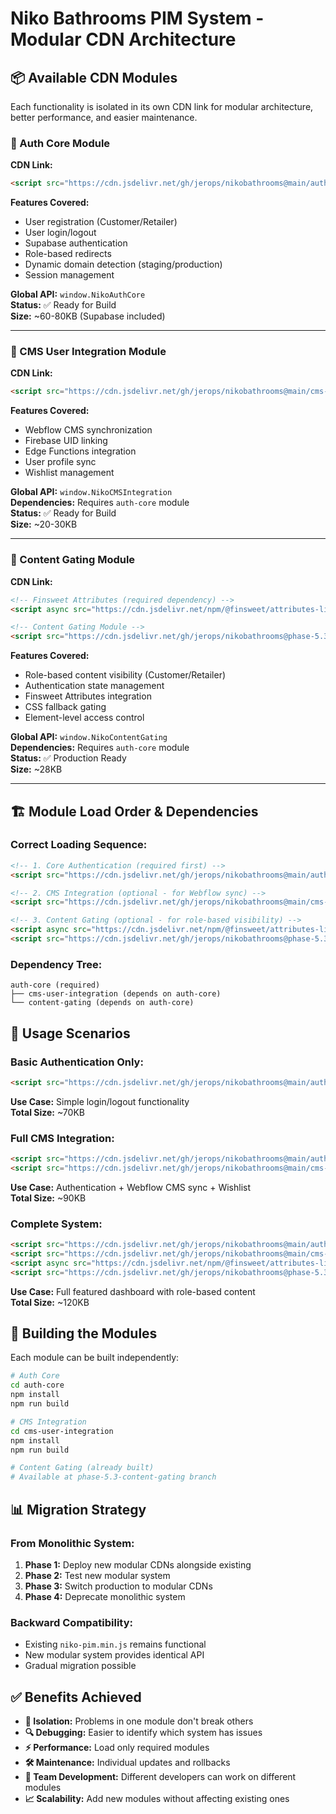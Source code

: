 # Niko Bathrooms PIM System - Modular CDN Architecture

## 📦 Available CDN Modules

Each functionality is isolated in its own CDN link for modular architecture, better performance, and easier maintenance.

### 🔐 Auth Core Module
**CDN Link:**
```html
<script src="https://cdn.jsdelivr.net/gh/jerops/nikobathrooms@main/auth-core/dist/niko-auth-core.min.js"></script>
```

**Features Covered:**
- User registration (Customer/Retailer)
- User login/logout  
- Supabase authentication
- Role-based redirects
- Dynamic domain detection (staging/production)
- Session management

**Global API:** `window.NikoAuthCore`  
**Status:** ✅ Ready for Build  
**Size:** ~60-80KB (Supabase included)

---

### 🔗 CMS User Integration Module
**CDN Link:**
```html
<script src="https://cdn.jsdelivr.net/gh/jerops/nikobathrooms@main/cms-user-integration/dist/niko-cms-integration.min.js"></script>
```

**Features Covered:**
- Webflow CMS synchronization
- Firebase UID linking
- Edge Functions integration
- User profile sync
- Wishlist management

**Global API:** `window.NikoCMSIntegration`  
**Dependencies:** Requires `auth-core` module  
**Status:** ✅ Ready for Build  
**Size:** ~20-30KB

---

### 🚪 Content Gating Module
**CDN Link:**
```html
<!-- Finsweet Attributes (required dependency) -->
<script async src="https://cdn.jsdelivr.net/npm/@finsweet/attributes-listfilter@1/listfilter.js"></script>

<!-- Content Gating Module -->
<script src="https://cdn.jsdelivr.net/gh/jerops/nikobathrooms@phase-5.3-content-gating/content-gating/dist/niko-content-gating.min.js"></script>
```

**Features Covered:**
- Role-based content visibility (Customer/Retailer)
- Authentication state management
- Finsweet Attributes integration
- CSS fallback gating
- Element-level access control

**Global API:** `window.NikoContentGating`  
**Dependencies:** Requires `auth-core` module  
**Status:** ✅ Production Ready  
**Size:** ~28KB

---

## 🏗️ Module Load Order & Dependencies

### **Correct Loading Sequence:**
```html
<!-- 1. Core Authentication (required first) -->
<script src="https://cdn.jsdelivr.net/gh/jerops/nikobathrooms@main/auth-core/dist/niko-auth-core.min.js"></script>

<!-- 2. CMS Integration (optional - for Webflow sync) -->
<script src="https://cdn.jsdelivr.net/gh/jerops/nikobathrooms@main/cms-user-integration/dist/niko-cms-integration.min.js"></script>

<!-- 3. Content Gating (optional - for role-based visibility) -->
<script async src="https://cdn.jsdelivr.net/npm/@finsweet/attributes-listfilter@1/listfilter.js"></script>
<script src="https://cdn.jsdelivr.net/gh/jerops/nikobathrooms@phase-5.3-content-gating/content-gating/dist/niko-content-gating.min.js"></script>
```

### **Dependency Tree:**
```
auth-core (required)
├── cms-user-integration (depends on auth-core)
└── content-gating (depends on auth-core)
```

## 🎯 Usage Scenarios

### **Basic Authentication Only:**
```html
<script src="https://cdn.jsdelivr.net/gh/jerops/nikobathrooms@main/auth-core/dist/niko-auth-core.min.js"></script>
```
**Use Case:** Simple login/logout functionality  
**Total Size:** ~70KB

### **Full CMS Integration:**
```html
<script src="https://cdn.jsdelivr.net/gh/jerops/nikobathrooms@main/auth-core/dist/niko-auth-core.min.js"></script>
<script src="https://cdn.jsdelivr.net/gh/jerops/nikobathrooms@main/cms-user-integration/dist/niko-cms-integration.min.js"></script>
```
**Use Case:** Authentication + Webflow CMS sync + Wishlist  
**Total Size:** ~90KB

### **Complete System:**
```html
<script src="https://cdn.jsdelivr.net/gh/jerops/nikobathrooms@main/auth-core/dist/niko-auth-core.min.js"></script>
<script src="https://cdn.jsdelivr.net/gh/jerops/nikobathrooms@main/cms-user-integration/dist/niko-cms-integration.min.js"></script>
<script async src="https://cdn.jsdelivr.net/npm/@finsweet/attributes-listfilter@1/listfilter.js"></script>
<script src="https://cdn.jsdelivr.net/gh/jerops/nikobathrooms@phase-5.3-content-gating/content-gating/dist/niko-content-gating.min.js"></script>
```
**Use Case:** Full featured dashboard with role-based content  
**Total Size:** ~120KB

## 🚀 Building the Modules

Each module can be built independently:

```bash
# Auth Core
cd auth-core
npm install
npm run build

# CMS Integration  
cd cms-user-integration
npm install
npm run build

# Content Gating (already built)
# Available at phase-5.3-content-gating branch
```

## 📊 Migration Strategy

### **From Monolithic System:**
1. **Phase 1:** Deploy new modular CDNs alongside existing
2. **Phase 2:** Test new modular system 
3. **Phase 3:** Switch production to modular CDNs
4. **Phase 4:** Deprecate monolithic system

### **Backward Compatibility:**
- Existing `niko-pim.min.js` remains functional
- New modular system provides identical API
- Gradual migration possible

## ✅ Benefits Achieved

- **🎯 Isolation:** Problems in one module don't break others
- **🔍 Debugging:** Easier to identify which system has issues  
- **⚡ Performance:** Load only required modules
- **🛠️ Maintenance:** Individual updates and rollbacks
- **👥 Team Development:** Different developers can work on different modules
- **📈 Scalability:** Add new modules without affecting existing ones